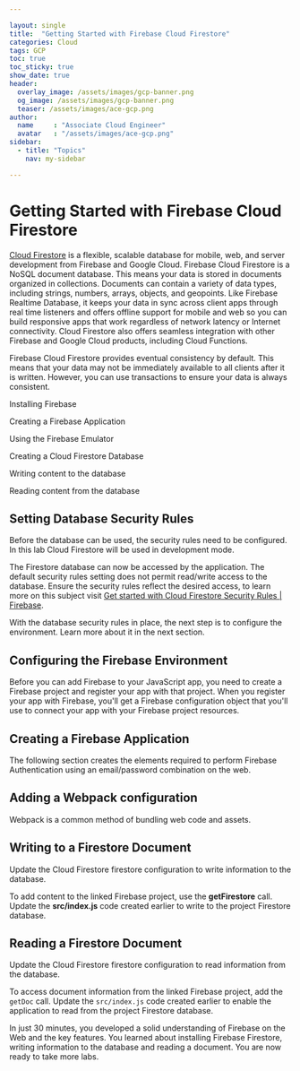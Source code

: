 ```yaml
---

layout: single
title:  "Getting Started with Firebase Cloud Firestore"
categories: Cloud
tags: GCP
toc: true
toc_sticky: true
show_date: true
header:
  overlay_image: /assets/images/gcp-banner.png
  og_image: /assets/images/gcp-banner.png
  teaser: /assets/images/ace-gcp.png
author:
  name     : "Associate Cloud Engineer"
  avatar   : "/assets/images/ace-gcp.png"
sidebar:
  - title: "Topics"
    nav: my-sidebar

---
```


# Getting Started with Firebase Cloud Firestore

[Cloud Firestore](https://firebase.google.com/docs/firestore) is a flexible, scalable database for mobile, web, and server  development from Firebase and Google Cloud. Firebase Cloud Firestore is a NoSQL document database. This means your data is stored in documents  organized in collections. Documents can contain a variety of data types, including strings, numbers, arrays, objects, and geopoints. Like  Firebase Realtime Database, it keeps your data in sync across client  apps through real time listeners and offers offline support for mobile  and web so you can build responsive apps that work regardless of network latency or Internet connectivity. Cloud Firestore also offers seamless  integration with other Firebase and Google Cloud products, including  Cloud Functions.

Firebase Cloud Firestore provides eventual consistency by default.  This means that your data may not be immediately available to all  clients after it is written. However, you can use transactions to ensure your data is always consistent.

Installing Firebase

Creating a Firebase Application

Using the Firebase Emulator

Creating a Cloud Firestore Database

Writing content to the database

Reading content from the database



## Setting Database Security Rules

Before the database can be used, the security rules need to be  configured. In this lab Cloud Firestore will be used in development  mode.

The Firestore database can now be accessed by the application. The  default security rules setting does not permit read/write access to the  database. Ensure the security rules reflect the desired access, to learn more on this subject visit [Get started with Cloud Firestore Security Rules | Firebase](https://firebase.google.com/docs/firestore/security/get-started#auth-required).

With the database security rules in place, the next step is to  configure the environment. Learn more about it in the next section.





## Configuring the Firebase Environment

Before you can add Firebase to your JavaScript app, you need to  create a Firebase project and register your app with that project. When  you register your app with Firebase, you'll get a Firebase configuration object that you'll use to connect your app with your Firebase project  resources.



## Creating a Firebase Application

The following section creates the elements required to perform  Firebase Authentication using an email/password combination on the web.



## Adding a Webpack configuration

Webpack is a common method of bundling web code and assets.



## Writing to a Firestore Document

Update the Cloud Firestore firestore configuration to write information to the database.

To add content to the linked Firebase project, use the **getFirestore** call. Update the **src/index.js** code created earlier to write to the project Firestore database.



## Reading a Firestore Document

Update the Cloud Firestore firestore configuration to read information from the database.

To access document information from the linked Firebase project, add the `getDoc` call. Update the `src/index.js` code created earlier to enable the application to read from the project Firestore database.



In just 30 minutes, you developed a solid understanding of Firebase on  the Web and the key features. You learned about installing Firebase  Firestore, writing information to the database and reading a document.  You are now ready to take more labs.
